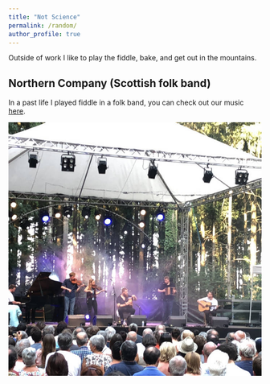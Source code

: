 ```yaml
---
title: "Not Science"
permalink: /random/
author_profile: true
---
```


Outside of work I like to play the fiddle, bake, and get out in the mountains.

## Northern Company (Scottish folk band)
In a past life I played fiddle in a folk band, you can check out our music [here](https://northerncompany.bandcamp.com/).

![northern company](/images/nc.jpg)

<!-- ## Album of the month:
I really, really like listening to music. So here's my attempt to keep track of what catches my ear over time and why (aside from it being pushed at me by the all-seeing Spotify algorithm). We'll see how long I keep this up...
### February 2023
**[Cacti](https://billynomates.bandcamp.com/album/cacti)** by Billy Nomates \
I would probably define this as 'alt-indie'. I liked a couple of songs from Billy Nomates' first album (Hippy Elite especially) but this latest one is really on another level in my opinion, it feels more expansive and cinematic in places. Some of this music feels has a slightly unsettling juxtaposition of melancholic lyrics with upbeat backing, thinking specifically of blue bones (deathwish) here. I really can't put my finger what I like so much about this album, but it's awesome. \
*If you listen to 1 track, make it:* **[blue bones (deathwish)](https://open.spotify.com/track/44DpZbxRMEDqlQiQdCbXoX?si=7b57601858ca4a20)** \
*Track I listen to on repeat:* **[saboteur forcefield](https://open.spotify.com/track/0dS58QaHL95Ud1AJnwO4qK?si=cd2ba7dc997e41b0)**
### January 2023
**[The Overload](https://shop.yardactors.com/*/Music/The-Overload-CD/75771V90000)** by Yard Act \
Apparently this is 'post-punk', all I know is it's a really unique sound. The fairly sparse (but groovy) backing really helps to focus the ear on the lyrics and the hard-edged (can't find a better adjective...) vocals. Some of the story-telling in the lyrics is really compelling, especially on the track Tall Poppies... it really captured something intangible about growing up in an English village today. \
*If you listen to 1 track, make it:* **[100% Endurance](https://open.spotify.com/track/0jhDyfdBiRfMi3jh9z2S0U?si=b76b3c1ae9f24c45)** \
*Track I listen to on repeat:* **[Tall Poppies](https://open.spotify.com/track/33qZHFJnbQz3rKm50fSpDB?si=4cfdf9d594234633)** 
### December 2022
**[Elllegy](https://theolllam.bandcamp.com/album/elllegy)** by The Olllam \
Immaculately produced Irish neo-trad (very hard to define the genre for this one!) from my all-time favourite band. Listen out for the irregular time signatures in many of the tracks; I've never heard anyone else make music in 7-time sound so natural and so groovy... having Joe Dart (also of Vulfpeck) on bass certainly helps. \
*If you listen to 1 track, make it:* **[lllow the sun](https://open.spotify.com/track/5HPUE1g45hcM35dc3zmJFi?si=a4eedd385af841b2)** \
*Track I listen to on repeat:* **[a grey eye lllooks back](https://open.spotify.com/track/3VW50IRqOMPoy9vVKjEYoc?si=108eab1bbe69495c)** -->
